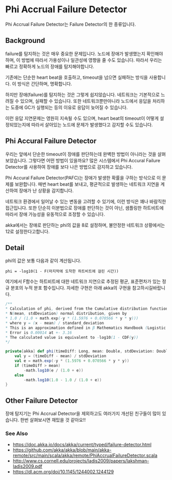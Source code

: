 # Phi Accrual Failure Detector
Phi Accrual Failure Detector는 Failure Detector의 한 종류입니다.

## Background
failure를 탐지하는 것은 매우 중요한 문제입니다. 노드에 장애가 발생했는지 확인해야하며, 이 방법에 따라서 가용성이나 일관성에 영향을 줄 수도 있습니다. 따라서 우리는 빠르고 정확하게 노드의 장애를 탐지해야합니다.

기존에는 단순한 heart beat을 호출하고, timeout을 넘으면 실패하는 방식을 사용합니다. 이 방식은 간단하며, 명확합니다.

하지만 장애(failure)를 탐지하는 것은 그렇게 쉽지않습니다. 네트워크는 기본적으로 느려질 수 있으며, 실패할 수 있습니다. 또한 네트워크뿐만아니라 노드에서 응답을 처리하는 도중에 GC가 실행되는 등의 이유로 응답이 늦어질 수 있습니다.

이런 응답 지연문제는 영원히 지속될 수도 있으며, heart beat의 timeout이 어떻게 설정되었는지에 따라서 살아있는 노드에 문제가 발생했다고 감지할 수도 있습니다. 

## Phi Accural Failure Detector
우리는 앞에서 단순한 timeout이 장애를 판단하는데 완벽한 방법이 아니라는 것을 살펴보았습니다. 그렇다면 어떤 방법이 있을까요? 많은 시스템에서 Phi Accural Failure Detector를 사용하여 장애를 보다 나은 방법으로 감지하고 있습니다.

Phi Accural Failure Detector(PAFC)는 장애가 발생한 확률을 구하는 방식으로 이 문제를 보완합니다. 매번 heart beat를 보내고, 평균적으로 발생하는 네트워크 지연을 계산하여 장애가 난 상황을 감지합니다.

네트워크 환경에서 일어날 수 있는 변동을 고려할 수 있기에, 이런 방식은 꽤나 바람직한 접근입니다. 또한 단순히 이분법으로 장애를 판단하는 것이 아닌, 샘플링한 하트비트에 따라서 장애 가능성을 유동적으로 조정할 수 있습니다.

akka에서는 장애로 판단하는 phi의 값을 8로 설정하며, 불안정한 네트워크 상황에서는 12로 설정한다고합니다.

## Detail
phi의 값은 보통 다음과 같이 계산됩니다.
```
phi = -log10(1 - F(마지막에 도착한 하트비트에 걸린 시간))
```

여기에서 F함수는 하트비트에 대한 네트워크 지연으로 추정된 평균, 표준편차가 있는 정규 분포의 누적 분포 함수입니다. 자세한 구현은 아래 akka의 구현을 참고하시길바랍니다.

```scala
/**
* Calculation of phi, derived from the Cumulative distribution function for
* N(mean, stdDeviation) normal distribution, given by
* 1.0 / (1.0 + math.exp(-y * (1.5976 + 0.070566 * y * y)))
* where y = (x - mean) / standard_deviation
* This is an approximation defined in β Mathematics Handbook (Logistic approximation).
* Error is 0.00014 at +- 3.16
* The calculated value is equivalent to -log10(1 - CDF(y))
*/

private[akka] def phi(timeDiff: Long, mean: Double, stdDeviation: Double): Double = {
    val y = (timeDiff - mean) / stdDeviation
    val e = math.exp(-y * (1.5976 + 0.070566 * y * y))
    if (timeDiff > mean)
        -math.log10(e / (1.0 + e))
    else
        -math.log10(1.0 - 1.0 / (1.0 + e))
}
```
## Other Failure Detector
장애 탐지기는 Phi Accrual Detector을 제외하고도 여러가지 개선된 친구들이 많이 있습니다. 한번 살펴보시면 재밌을 것 같아요!!

### See Also
  - https://doc.akka.io/docs/akka/current/typed/failure-detector.html
  - https://github.com/akka/akka/blob/main/akka-remote/src/main/scala/akka/remote/PhiAccrualFailureDetector.scala
  - http://www.cs.cornell.edu/projects/ladis2009/papers/lakshman-ladis2009.pdf
  - https://dl.acm.org/doi/10.1145/1244002.1244129
